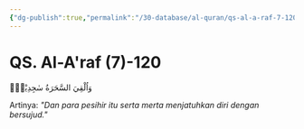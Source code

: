 ```yaml
---
{"dg-publish":true,"permalink":"/30-database/al-quran/qs-al-a-raf-7-120/"}
---
```



# QS. Al-A'raf (7)-120
وَاُلْقِيَ السَّحَرَةُ سٰجِدِيْنَۙ 

Artinya: *"Dan para pesihir itu serta merta menjatuhkan diri dengan bersujud."*
